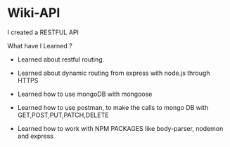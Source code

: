 # Wiki-API
 I created a RESTFUL API

What have I Learned ?

- Learned about restful routing. 

- Learned about dynamic routing from express with node.js through HTTPS

- Learned how to use mongoDB with mongoose

- Learned how to use postman, to make the calls to mongo DB with GET,POST,PUT,PATCH,DELETE

- Learned how to work with NPM PACKAGES like body-parser, nodemon and express
